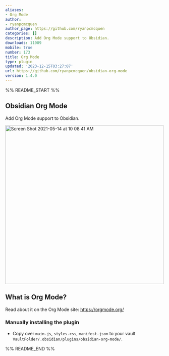 ```yaml
---
aliases:
- Org Mode
author:
- ryanpcmcquen
author_page: https://github.com/ryanpcmcquen
categories: []
description: Add Org Mode support to Obsidian.
downloads: 11089
mobile: true
number: 173
title: Org Mode
type: plugin
updated: '2023-12-15T03:27:07'
url: https://github.com/ryanpcmcquen/obsidian-org-mode
version: 1.4.0
---
```


%% README_START %%

## Obsidian Org Mode

Add Org Mode support to Obsidian.

<img width="502" alt="Screen Shot 2021-05-14 at 10 08 41 AM" src="https://user-images.githubusercontent.com/772937/118305097-65c15900-b49c-11eb-8437-b9f5da3dad75.png">

## What is Org Mode?

Read about it on the Org Mode site:
https://orgmode.org/

### Manually installing the plugin

-   Copy over `main.js`, `styles.css`, `manifest.json` to your vault `VaultFolder/.obsidian/plugins/obsidian-org-mode/`.


%% README_END %%